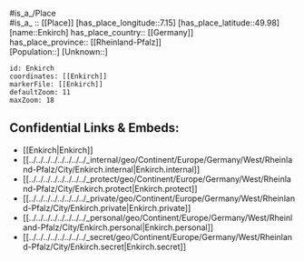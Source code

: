﻿---
location: [49.98,7.15] 
mapzoom: [7,12] 
mapmarker: city 
type: City
tags:
- geo/City


SpocWebEntityId: 30031
isDeleted: false
confidential: public

---
#is_a_/Place  
#is_a_ :: [[Place]] 
[has_place_longitude::7.15] 
[has_place_latitude::49.98] 
[name::Enkirch] 
has_place_country:: [[Germany]]  
has_place_province:: [[Rheinland-Pfalz]]  
[Population::] 
[Unknown::] 


```leaflet
id: Enkirch
coordinates: [[Enkirch]] 
markerFile: [[Enkirch]] 
defaultZoom: 11 
maxZoom: 18
```


## Confidential Links & Embeds: 
- [[Enkirch|Enkirch]]  
- [[../../../../../../../../_internal/geo/Continent/Europe/Germany/West/Rheinland-Pfalz/City/Enkirch.internal|Enkirch.internal]] 
- [[../../../../../../../../_protect/geo/Continent/Europe/Germany/West/Rheinland-Pfalz/City/Enkirch.protect|Enkirch.protect]] 
- [[../../../../../../../../_private/geo/Continent/Europe/Germany/West/Rheinland-Pfalz/City/Enkirch.private|Enkirch.private]] 
- [[../../../../../../../../_personal/geo/Continent/Europe/Germany/West/Rheinland-Pfalz/City/Enkirch.personal|Enkirch.personal]] 
- [[../../../../../../../../_secret/geo/Continent/Europe/Germany/West/Rheinland-Pfalz/City/Enkirch.secret|Enkirch.secret]] 
